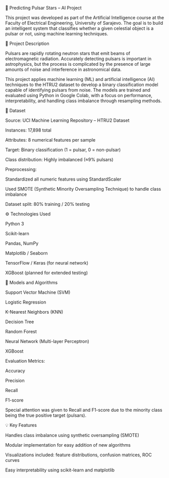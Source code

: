 🔭 Predicting Pulsar Stars – AI Project

This project was developed as part of the Artificial Intelligence course at the Faculty of Electrical Engineering, University of Sarajevo. The goal is to build an intelligent system that classifies whether a given celestial object is a pulsar or not, using machine learning techniques.



📌 Project Description

Pulsars are rapidly rotating neutron stars that emit beams of electromagnetic radiation. Accurately detecting pulsars is important in astrophysics, but the process is complicated by the presence of large amounts of noise and interference in astronomical data.

This project applies machine learning (ML) and artificial intelligence (AI) techniques to the HTRU2 dataset to develop a binary classification model capable of identifying pulsars from noise. The models are trained and evaluated using Python in Google Colab, with a focus on performance, interpretability, and handling class imbalance through resampling methods.





🧪 Dataset

Source: UCI Machine Learning Repository – HTRU2 Dataset

Instances: 17,898 total

Attributes: 8 numerical features per sample

Target: Binary classification (1 = pulsar, 0 = non-pulsar)

Class distribution: Highly imbalanced (≈9% pulsars)





Preprocessing:

Standardized all numeric features using StandardScaler

Used SMOTE (Synthetic Minority Oversampling Technique) to handle class imbalance

Dataset split: 80% training / 20% testing



⚙️ Technologies Used

Python 3

Scikit-learn

Pandas, NumPy

Matplotlib / Seaborn

TensorFlow / Keras (for neural network)

XGBoost (planned for extended testing)



🧠 Models and Algorithms

Support Vector Machine (SVM)

Logistic Regression

K-Nearest Neighbors (KNN)

Decision Tree

Random Forest

Neural Network (Multi-layer Perceptron)

XGBoost



Evaluation Metrics:

Accuracy

Precision

Recall

F1-score

Special attention was given to Recall and F1-score due to the minority class being the true positive target (pulsars).



💡 Key Features

Handles class imbalance using synthetic oversampling (SMOTE)

Modular implementation for easy addition of new algorithms

Visualizations included: feature distributions, confusion matrices, ROC curves

Easy interpretability using scikit-learn and matplotlib





